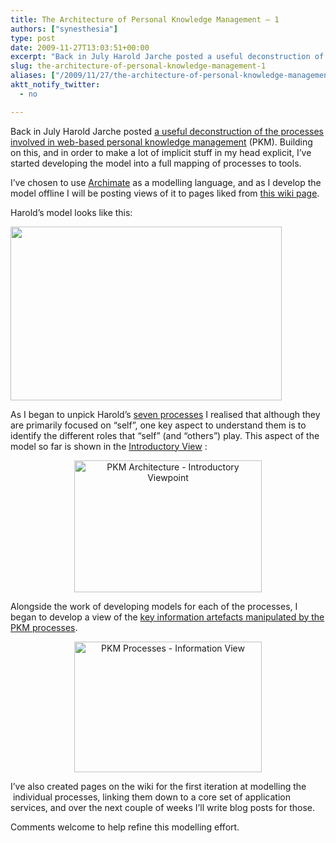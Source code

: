 ```yaml
---
title: The Architecture of Personal Knowledge Management – 1
authors: ["synesthesia"]
type: post
date: 2009-11-27T13:03:51+00:00
excerpt: "Back in July Harold Jarche posted a useful deconstruction of the processes involved in web-based personal knowledge management (PKM). Building on this, and in order to make a lot of implicit stuff in my head explicit, I've started developing the model into a full mapping of processes to tools."
slug: the-architecture-of-personal-knowledge-management-1 
aliases: ["/2009/11/27/the-architecture-of-personal-knowledge-management-1"]
aktt_notify_twitter:
  - no

---
```

Back in July Harold Jarche posted  [a useful deconstruction of the processes involved in web-based personal knowledge management][1] (PKM). Building on this, and in order to make a lot of implicit stuff in my head explicit, I&#8217;ve started developing the model into a full mapping of processes to tools.

I&#8217;ve chosen to use [Archimate][2] as a modelling language, and as I develop the model offline I will be posting views of it to pages liked from [this wiki page][3].

Harold&#8217;s model looks like this:

[<img class="aligncenter" title="PKM Processes - by Harold Jarche" src="https://www.jarche.com/wp/uploads/2008/06/pkm-flow.jpg" alt="" width="434" height="278" />][1]

As I began to unpick Harold&#8217;s [seven processes][1] I realised that although they are primarily focused on &#8220;self&#8221;, one key aspect to understand them is to identify the different roles that &#8220;self&#8221; (and &#8220;others&#8221;) play. This aspect of the model so far is shown in the [Introductory View][4] :

<p style="text-align: center;">
  <a href="https://www.synesthesia.co.uk/wikka/PKMHighLevelProcessView"><img class="aligncenter size-medium wp-image-1508" title="PKM Architecture - Introductory Viewpoint (click for detail)" src="https://www.synesthesia.co.uk/blog/wp/uploads/2009/11/Introductory-Viewpoint-300x211.png" alt="PKM Architecture - Introductory Viewpoint" width="300" height="211" /></a>
</p>

Alongside the work of developing models for each of the processes, I began to develop a view of the [key information artefacts manipulated by the PKM processes][5].

<p style="text-align: center;">
  <a href="https://www.synesthesia.co.uk/wikka/PKMInformationView/"><img class="aligncenter size-medium wp-image-1534" title="PKM Processes - Information View" src="https://www.synesthesia.co.uk/blog/wp/uploads/2009/11/Information-View1-300x209.png" alt="PKM Processes - Information View" width="300" height="209" /></a>
</p>

I&#8217;ve also created pages on the wiki for the first iteration at modelling the  individual processes, linking them down to a core set of application services, and over the next couple of weeks I&#8217;ll write blog posts for those.

Comments welcome to help refine this modelling effort.

 [1]: https://www.jarche.com/2009/07/creating-your-pkm-processes/
 [2]: https://www.archimate.org/
 [3]: https://www.synesthesia.co.uk/wikka/PKMArchitecture
 [4]: https://www.synesthesia.co.uk/wikka/PKMHighLevelProcessView
 [5]: https://www.synesthesia.co.uk/wikka/PKMInformationView
